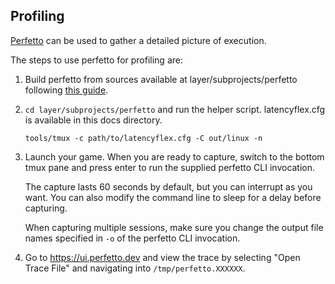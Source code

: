 ## Profiling

[Perfetto](https://perfetto.dev/) can be used to gather a detailed picture of execution.

The steps to use perfetto for profiling are:
1. Build perfetto from sources available at layer/subprojects/perfetto following
   [this guide](https://perfetto.dev/docs/quickstart/linux-tracing).
2. `cd layer/subprojects/perfetto` and run the helper script. latencyflex.cfg is available in this docs directory.
   ```shell
   tools/tmux -c path/to/latencyflex.cfg -C out/linux -n
   ```
3. Launch your game. When you are ready to capture, switch to the bottom tmux pane and press enter to run the supplied
   perfetto CLI invocation.
   
   The capture lasts 60 seconds by default, but you can interrupt as you want. You can also modify the command line to
   sleep for a delay before capturing.

   When capturing multiple sessions, make sure you change the output file names specified in `-o` of the perfetto CLI
   invocation.
4. Go to https://ui.perfetto.dev and view the trace by selecting "Open Trace File" and navigating into `/tmp/perfetto.XXXXXX`.